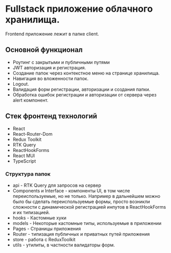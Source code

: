 # Fullstack приложение облачного хранилища. 

Frontend приложение лежит в папке client.

## Основной функционал
- Роутинг с закрытыми и публичными путями
- JWT авторизация и регистрация.
- Создание папок через контекстное меню на странице хранилища.
- Навигация во вложенности папок.
- Logout.
- Валидация форм регистрации, авторизации и создания папки.
- Обработка ошибок регистрации и авторизации от сервера через alert компонент.

## Стек фронтенд технологий
- React
- React-Router-Dom
- Redux Toolkit
- RTK Query
- ReactHookForms
- React MUI
- TypeScript

### Структура папок
- api - RTK Query для запросов на сервер
- Components и Interface - компоненты UI, в том числе переиспользуемые, но не только. Например в дальнейшем можно было бы сделать переиспользуемые формы, просто возникли сложности с динамической регистрацией инпутов в ReactHookForms и их типизацией.
- hooks - Кастомные хуки
- models - Некоторые кастомные типы, используемые в приложении
- Pages - Страницы приложения
- Router - типизация публичных и приватных путей приложения
- store - работа с ReduxToolkit
- utils - утилиты, в частности валидаторы форм.

